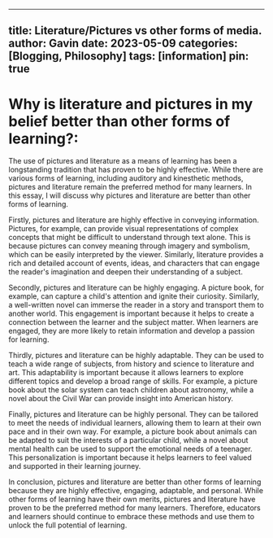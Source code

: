 
---
title: Literature/Pictures vs other forms of media.
author: Gavin
date: 2023-05-09
categories: [Blogging, Philosophy]
tags: [information]
pin: true
---

# Why is literature and pictures in my belief better than other forms of learning?:

The use of pictures and literature as a means of learning has been a longstanding tradition that has proven to be highly effective. While there are various forms of learning, including auditory and kinesthetic methods, pictures and literature remain the preferred method for many learners. In this essay, I will discuss why pictures and literature are better than other forms of learning.

Firstly, pictures and literature are highly effective in conveying information. Pictures, for example, can provide visual representations of complex concepts that might be difficult to understand through text alone. This is because pictures can convey meaning through imagery and symbolism, which can be easily interpreted by the viewer. Similarly, literature provides a rich and detailed account of events, ideas, and characters that can engage the reader's imagination and deepen their understanding of a subject.

Secondly, pictures and literature can be highly engaging. A picture book, for example, can capture a child's attention and ignite their curiosity. Similarly, a well-written novel can immerse the reader in a story and transport them to another world. This engagement is important because it helps to create a connection between the learner and the subject matter. When learners are engaged, they are more likely to retain information and develop a passion for learning.

Thirdly, pictures and literature can be highly adaptable. They can be used to teach a wide range of subjects, from history and science to literature and art. This adaptability is important because it allows learners to explore different topics and develop a broad range of skills. For example, a picture book about the solar system can teach children about astronomy, while a novel about the Civil War can provide insight into American history.

Finally, pictures and literature can be highly personal. They can be tailored to meet the needs of individual learners, allowing them to learn at their own pace and in their own way. For example, a picture book about animals can be adapted to suit the interests of a particular child, while a novel about mental health can be used to support the emotional needs of a teenager. This personalization is important because it helps learners to feel valued and supported in their learning journey.

In conclusion, pictures and literature are better than other forms of learning because they are highly effective, engaging, adaptable, and personal. While other forms of learning have their own merits, pictures and literature have proven to be the preferred method for many learners. Therefore, educators and learners should continue to embrace these methods and use them to unlock the full potential of learning.
